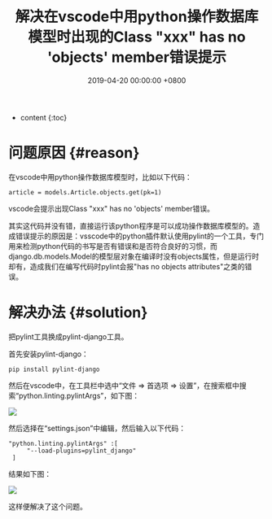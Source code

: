 ﻿---
layout: post
title:  解决在vscode中用python操作数据库模型时出现的Class "xxx" has no 'objects' member错误提示
date:   2019-04-20 00:00:00 +0800
categories: Django-web框架
---

* content
{:toc}




# 问题原因  {#reason}
在vscode中用python操作数据库模型时，比如以下代码：
```
article = models.Article.objects.get(pk=1)
```
vscode会提示出现Class "xxx" has no 'objects' member错误。

其实这代码并没有错，直接运行该python程序是可以成功操作数据库模型的。造成错误提示的原因是：vsscode中的python插件默认使用pylint的一个工具，专门用来检测python代码的书写是否有错误和是否符合良好的习惯，而django.db.models.Model的模型层对象在编译时没有objects属性，但是运行时却有，造成我们在编写代码时pylint会报"has no objects attributes"之类的错误。

# 解决办法  {#solution}
把pylint工具换成pylint-django工具。

首先安装pylint-django：
```
pip install pylint-django
```
然后在vscode中，在工具栏中选中“文件 => 首选项 => 设置”，在搜索框中搜索“python.linting.pylintArgs”，如下图：

![](https://gitee.com/watchcat2k/pictures_base/raw/master/2019-04/2019-04-20-1.png)

然后选择在“settings.json”中编辑，然后输入以下代码：
```
"python.linting.pylintArgs" :[       
     "--load-plugins=pylint_django"    
 ]
```
结果如下图：

![](https://gitee.com/watchcat2k/pictures_base/raw/master/2019-04/2019-04-20-2.png)

这样便解决了这个问题。

